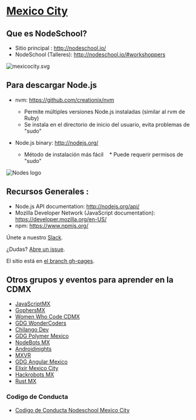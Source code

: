 [Mexico City](http://nodeschool.io/mexicocity/)
======
Que es NodeSchool?
------
* Sitio principal : http://nodeschool.io/
* NodeSchool (Talleres): http://nodeschool.io/#workshoppers

![mexicocity.svg](http://nodeschool.io/images/nodeschool-mexicocity.svg)

Para descargar Node.js
------
* nvm: https://github.com/creationix/nvm
   * Permite múltiples versiones Node.js instaladas (similar al rvm de Ruby)
   * Se instala en el directorio de inicio del usuario, evita problemas de "sudo"

* Node.js binary: http://nodejs.org/
   * Método de instalación más fácil
   * Puede requerir permisos de "sudo"

![Nodes logo](assets/images/node-logo.png)

Recursos Generales :
------
* Node.js API documentation: http://nodejs.org/api/
* Mozilla Developer Network (JavaScript documentation): https://developer.mozilla.org/en-US/
* npm: https://www.npmjs.org/


Únete a nuestro [Slack](https://chat.javascriptmx.com).

¿Dudas? [Abre un issue](https://github.com/nodeschool/mexicocity/issues).

El sitio está en [el branch gh-pages](https://github.com/nodeschool/mexicocity/tree/gh-pages).

## Otros grupos y eventos para aprender en la CDMX

- [JavaScriptMX](http://www.meetup.com/JavascriptMX/)
- [GophersMX](http://www.meetup.com/GophersMX/)
- [Women Who Code CDMX](http://www.meetup.com/Women-Who-Code-Mexico-City/)
- [GDG WonderCoders](http://www.meetup.com/GDGWonderCoders/)
- [Chilango Dev](http://chilangodev.com/)
- [GDG Polymer Mexico](https://www.meetup.com/es-ES/GDGPolymerMexico/)
- [NodeBots MX](https://www.meetup.com/es-ES/NodeBotsMX/)
- [Androidinights](https://www.meetup.com/es-ES/Androidinights/)
- [MXVR](https://www.meetup.com/es-ES/mxvrco/)
- [GDG Angular Mexico](https://www.meetup.com/es-ES/angularmexico/)
- [Elixir Mexico City](https://www.meetup.com/es-ES/Elixir-Mexico-City/)
- [Hackrobots MX](https://www.meetup.com/es-ES/HackrobotsMX/)
- [Rust MX](https://www.meetup.com/es-ES/Rust-MX/)


### Codigo de Conducta

- [Codigo de Conducta Nodeschool Mexico City](code-of-conduct.md)
